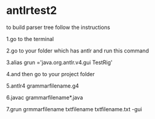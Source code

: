 # antlrtest2

to build parser tree follow the instructions 

1.go to the terminal

2.go to your folder which has antlr and run this command

3.alias grun ='java.org.antlr.v4.gui TestRig'

4.and then go to your project folder

5.antlr4 grammarfilename.g4

6.javac grammarfilename*.java

7.grun grmmarfilename txtfilename txtfilename.txt -gui
